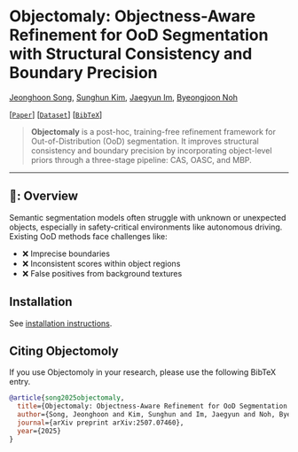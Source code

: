 # Objectomaly: Objectness-Aware Refinement for OoD Segmentation with Structural Consistency and Boundary Precision
[Jeonghoon Song](modifying..), [Sunghun Kim](modifiying), [Jaegyun Im](https://github.com/imjaegyun), [Byeongjoon Noh](https://scholar.google.com/citations?hl=ko&user=0mPWzzIAAAAJ)


[[`Paper`](https://arxiv.org/abs/2507.07460)] [[`Dataset`](https://drive.usercontent.google.com/download?id=1NL_ApRB-MjVRrMw6ONYZTe1azXc_71yQ&export=download&authuser=0)] [[`BibTeX`](#Citing-Objectomoly)]
> **Objectomaly** is a post-hoc, training-free refinement framework for Out-of-Distribution (OoD) segmentation. It improves structural consistency and boundary precision by incorporating object-level priors through a three-stage pipeline: CAS, OASC, and MBP.
---
## 🧠: Overview
Semantic segmentation models often struggle with unknown or unexpected objects, especially in safety-critical environments like autonomous driving. Existing OoD methods face challenges like:
- :x: Imprecise boundaries
- :x: Inconsistent scores within object regions
- :x: False positives from background textures
## Installation

See [installation instructions](INSTALL.md).

## Citing Objectomoly
If you use Objectomoly in your research, please use the following BibTeX entry.

```bibtex
@article{song2025objectomaly,
  title={Objectomaly: Objectness-Aware Refinement for OoD Segmentation with Structural Consistency and Boundary Precision},
  author={Song, Jeonghoon and Kim, Sunghun and Im, Jaegyun and Noh, Byeongjoon},
  journal={arXiv preprint arXiv:2507.07460},
  year={2025}
}
```

